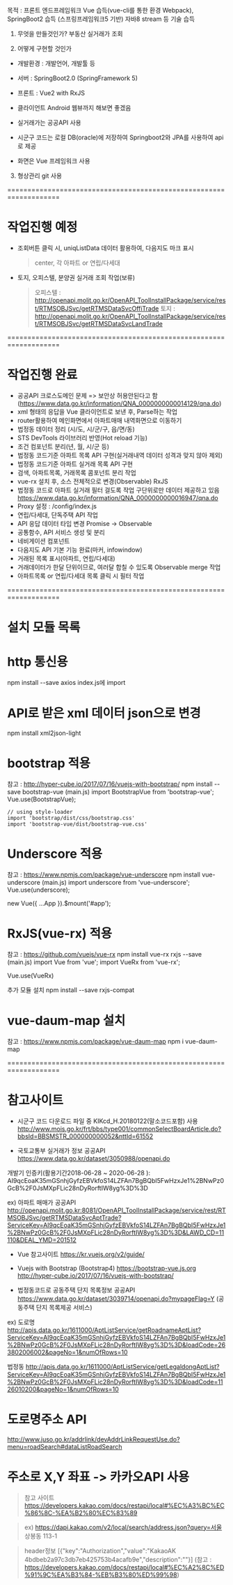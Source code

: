 목적 : 프론트 엔드프레임워크 Vue 습득(vue-cli를 통한 환경 Webpack),
       SpringBoot2 습득 (스프링프레임워크5 기반) 
       자바8 stream 등 기술 습득
       

1. 무엇을 만들것인가?
 부동산 실거래가 조회


2. 어떻게 구현할 것인가
 - 개발환경 : 개발언어, 개발툴 등
 - 서버 : SpringBoot2.0 (SpringFramework 5)
 - 프론트 : Vue2 with RxJS
 - 클라이언트 Android 웹뷰까지 해보면 좋겠음

  - 실거래가는 공공API 사용
  - 시군구 코드는 로컬 DB(oracle)에 저장하여 Springboot2와 JPA를 사용하여 api로 제공
  - 화면은 Vue 프레임워크 사용

3. 형상관리 
 git 사용

===================================================================
# 작업진행 예정

- 조회버튼 클릭 시, uniqListData 데이터 활용하여, 다음지도 마크 표시
  > center, 각 아파트 or 연립/다세대

- 토지, 오피스텔, 분양권 실거래 조회 작업(보류)

  > 오피스텔 : http://openapi.molit.go.kr/OpenAPI_ToolInstallPackage/service/rest/RTMSOBJSvc/getRTMSDataSvcOffiTrade
  > 토지 : http://openapi.molit.go.kr/OpenAPI_ToolInstallPackage/service/rest/RTMSOBJSvc/getRTMSDataSvcLandTrade








===================================================================
# 작업진행 완료
- 공공API 크로스도메인 문제 => 보안상 허용안된다고 함
  (https://www.data.go.kr/information/QNA_0000000000014129/qna.do)
- xml 형태의 응답을 Vue 클라이언트로 보낸 후, Parse하는 작업
- router활용하여 메인화면에서 아파트매매 내역화면으로 이동하기
- 법정동 데이터 정리 (시/도, 시/군/구, 읍/면/동)
- STS DevTools 라이브러리 반영(Hot reload 기능)
- 조건 컴포넌트 분리(년, 월, 시/군 등)
- 법정동 코드기준 아파트 목록 API 구현(실거래내역 데이터 성격과 맞지 않아 제외)
- 법정동 코드기준 아파트 실거래 목록 API 구현
- 검색, 아파트목록, 거래목록 콤포넌트 분리 작업
- vue-rx 설치 후, 소스 전체적으로 변경(Observable) RxJS
- 법정동 코드로 아파트 실거래 필터 걸도록 작업
  구단위로만 데이터 제공하고 있음
  https://www.data.go.kr/information/QNA_0000000000016947/qna.do
- Proxy 설정 : /config/index.js
- 연립/다세대, 단독주택 API 작업
- API 응답 데이터 타입 변경 Promise -> Observable
- 공통함수, API 서비스 생성 및 분리
- 네비게이션 컴포넌트
- 다음지도 API 기본 기능 완료(마커, infowindow)
- 거래된 목록 표시(아파트, 연립/다세대)
- 거래데이터가 한달 단위이므로, 여러달 합칠 수 있도록 Observable merge 작업
- 아파트목록 or 연립/다세대 목록 클릭 시 필터 작업




===================================================================
# 설치 모듈 목록

# http 통신용
npm install --save axios
index.js에 import

# API로 받은 xml 데이터 json으로 변경
npm install xml2json-light


# bootstrap 적용
참고 : http://hyper-cube.io/2017/07/16/vuejs-with-bootstrap/
 npm install --save bootstrap-vue
    (main.js)
    import BootstrapVue from 'bootstrap-vue';
    Vue.use(BootstrapVue);

    // using style-loader
    import 'bootstrap/dist/css/bootstrap.css'
    import 'bootstrap-vue/dist/bootstrap-vue.css'

# Underscore 적용
 참고 : https://www.npmjs.com/package/vue-underscore
  npm install vue-underscore
  (main.js)
  import underscore from 'vue-underscore';
  Vue.use(underscore);
 
  new Vue({
    ...App
  }).$mount('#app');

# RxJS(vue-rx) 적용
  참고 : https://github.com/vuejs/vue-rx
  npm install vue-rx rxjs --save
  (main.js)
  import Vue from 'vue';
  import VueRx from 'vue-rx';

  Vue.use(VueRx)

  추가 모듈 설치
  npm install --save rxjs-compat

# vue-daum-map 설치
참고 : https://www.npmjs.com/package/vue-daum-map
 npm i vue-daum-map


===================================================================

# 참고사이트
- 시군구 코드
  다운로드 파일 중 KIKcd_H.20180122(말소코드포함) 사용
  http://www.mois.go.kr/frt/bbs/type001/commonSelectBoardArticle.do?bbsId=BBSMSTR_000000000052&nttId=61552

- 국토교통부 실거래가 정보 공공API
  https://www.data.go.kr/dataset/3050988/openapi.do

 개발기 인증키(활용기간2018-06-28 ~ 2020-06-28 ):
 AI9qcEoaK35mGSnhjGyfzEBVkfoS14LZFAn7BgBQbI5FwHzxJe1%2BNwPz0GcB%2F0JsMXpFLic28nDyRorftIW8yg%3D%3D

ex) 아파트 매매가 공공API
http://openapi.molit.go.kr:8081/OpenAPI_ToolInstallPackage/service/rest/RTMSOBJSvc/getRTMSDataSvcAptTrade?ServiceKey=AI9qcEoaK35mGSnhjGyfzEBVkfoS14LZFAn7BgBQbI5FwHzxJe1%2BNwPz0GcB%2F0JsMXpFLic28nDyRorftIW8yg%3D%3D&LAWD_CD=11110&DEAL_YMD=201512

- Vue 참고사이트
https://kr.vuejs.org/v2/guide/

- Vuejs with Bootstrap (Bootstrap4)
 https://bootstrap-vue.js.org
 http://hyper-cube.io/2017/07/16/vuejs-with-bootstrap/

- 법정동코드로 공동주택 단지 목록정보 공공API
 https://www.data.go.kr/dataset/3039714/openapi.do?mypageFlag=Y (공동주택 단지 목록제공 서비스)

 ex)
 도로명
 http://apis.data.go.kr/1611000/AptListService/getRoadnameAptList?ServiceKey=AI9qcEoaK35mGSnhjGyfzEBVkfoS14LZFAn7BgBQbI5FwHzxJe1%2BNwPz0GcB%2F0JsMXpFLic28nDyRorftIW8yg%3D%3D&loadCode=263802006002&pageNo=1&numOfRows=10

 법정동
 http://apis.data.go.kr/1611000/AptListService/getLegaldongAptList?ServiceKey=AI9qcEoaK35mGSnhjGyfzEBVkfoS14LZFAn7BgBQbI5FwHzxJe1%2BNwPz0GcB%2F0JsMXpFLic28nDyRorftIW8yg%3D%3D&loadCode=1126010200&pageNo=1&numOfRows=10

# 도로명주소 API
http://www.juso.go.kr/addrlink/devAddrLinkRequestUse.do?menu=roadSearch#dataListRoadSearch

# 주소로 X,Y 좌표 -> 카카오API 사용
  > 참고 사이트 https://developers.kakao.com/docs/restapi/local#%EC%A3%BC%EC%86%8C-%EA%B2%80%EC%83%89

  > ex)
  https://dapi.kakao.com/v2/local/search/address.json?query=서울 상봉동 113-1

  > header정보
  [{"key":"Authorization","value":"KakaoAK 4bdbeb2a97c3db7eb425753b4acafb9e","description":""}]
(참고 : 
https://developers.kakao.com/docs/restapi/local#%EC%A2%8C%ED%91%9C%EA%B3%84-%EB%B3%80%ED%99%98)

